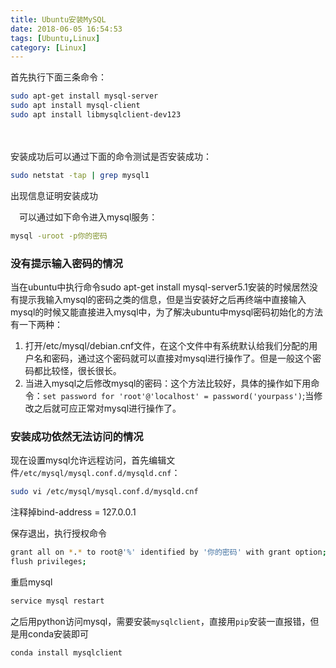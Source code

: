 ```yaml
---
title: Ubuntu安装MySQL
date: 2018-06-05 16:54:53
tags: [Ubuntu,Linux]
category: [Linux]
---
```


首先执行下面三条命令：

```sh
sudo apt-get install mysql-server
sudo apt install mysql-client
sudo apt install libmysqlclient-dev123
```

<!--more-->　　

安装成功后可以通过下面的命令测试是否安装成功：

```sh
sudo netstat -tap | grep mysql1
```

出现信息证明安装成功

　可以通过如下命令进入mysql服务：

```sh
mysql -uroot -p你的密码
```

### 没有提示输入密码的情况

当在ubuntu中执行命令sudo apt-get install mysql-server5.1安装的时候居然没有提示我输入mysql的密码之类的信息，但是当安装好之后再终端中直接输入mysql的时候又能直接进入mysql中，为了解决ubuntu中mysql密码初始化的方法有一下两种：

1. 打开/etc/mysql/debian.cnf文件，在这个文件中有系统默认给我们分配的用户名和密码，通过这个密码就可以直接对mysql进行操作了。但是一般这个密码都比较怪，很长很长。
2. 当进入mysql之后修改mysql的密码：这个方法比较好，具体的操作如下用命令：`set password for 'root'@'localhost' = password('yourpass')`;当修改之后就可应正常对mysql进行操作了。

### 安装成功依然无法访问的情况

现在设置mysql允许远程访问，首先编辑文件`/etc/mysql/mysql.conf.d/mysqld.cnf`：

```sh
sudo vi /etc/mysql/mysql.conf.d/mysqld.cnf
```

注释掉bind-address = 127.0.0.1

保存退出，执行授权命令

```sh
grant all on *.* to root@'%' identified by '你的密码' with grant option;
flush privileges;
```

重启mysql

```sh
service mysql restart
```

之后用python访问mysql，需要安装`mysqlclient`，直接用`pip`安装一直报错，但是用conda安装即可

```sh
conda install mysqlclient
```